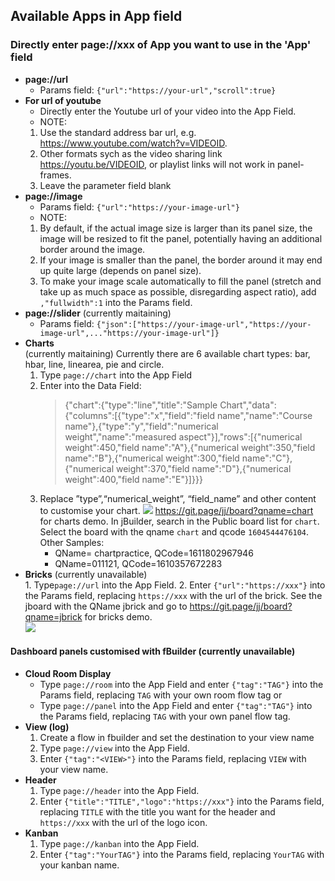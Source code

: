 ## Available Apps in App field 
### Directly enter page://xxx of App you want to use in the 'App' field 
  - **page://url** 
    * Params field: `{"url":"https://your-url","scroll":true}` 
  - **For url of youtube**
     - Directly enter the Youtube url of your video into the App Field.<br>
     - NOTE:
      1. Use the standard address bar url, e.g. https://www.youtube.com/watch?v=VIDEOID.
      2. Other formats sych as the video sharing link https://youtu.be/VIDEOID, or playlist links will not work in panel-frames. 
      3. Leave the parameter field blank
  - **page://image**
    * Params field: `{"url":"https://your-image-url"}`
     - NOTE: 
      1. By default, if the actual image size is larger than its panel size, the image will be resized to fit the panel, potentially having an additional border around the image. 
      2. If your image is smaller than the panel, the border around it may end up quite large (depends on panel size). 
      3. To make your image scale automatically to fill the panel (stretch and take up as much space as possible, disregarding aspect ratio), add `,"fullwidth":1` into the Params field. 
  - **page://slider** (currently maitaining)
    * Params field: `{"json":["https://your-image-url","https://your-image-url",..."https://your-image-url"]}` 
  - **Charts**<br> (currently maitaining)
    Currently there are 6 available chart types: bar, hbar, line, linearea, pie and circle. 
    1. Type `page://chart` into the App Field
    2. Enter into the Data Field: 
       > {"chart":{"type":"line","title":"Sample Chart","data":{"columns":[{"type":"x","field":"field name","name":"Course name"},{"type":"y","field":"numerical weight","name":"measured aspect"}],"rows":[{"numerical weight":450,"field name":"A"},{"numerical weight":350,"field name":"B"},{"numerical weight":300,"field name":"C"},{"numerical weight":370,"field name":"D"},{"numerical weight":400,"field name":"E"}]}}}
    3. Replace ”type”,“numerical_weight”, “field_name” and other content to customise your chart.
       ![](https://i.imgur.com/Rht0Sxn.png)
       https://git.page/jj/board?qname=chart for charts demo. In jBuilder, search in the Public board list for `chart`. Select the board with the qname `chart` and qcode `1604544476104`.
       Other Samples:
       - QName= chartpractice, QCode=1611802967946
       - QName=011121, QCode=1610357672283
   - **Bricks** (currently unavailable)<br>
    1. Type`page://url` into the App Field.
    2. Enter `{"url":"https://xxx"}` into the Params field, replacing `https://xxx` with the url of the brick.
    See the jboard with the QName jbrick and go to https://git.page/jj/board?qname=jbrick for bricks demo. <br>
    ![](https://i.imgur.com/xXEWyUx.png)
    
    
 #### Dashboard panels customised with fBuilder (currently unavailable)
  - **Cloud Room Display** 
    * Type `page://room` into the App Field and enter `{"tag":"TAG"}` into the Params field, replacing `TAG` with your own room flow tag or 
    * Type `page://panel` into the App Field and enter `{"tag":"TAG"}` into the Params field, replacing `TAG` with your own panel flow tag. 
  - **View (log)**
    1. Create a flow in fbuilder and set the destination to your view name 
    2. Type `page://view` into the App Field.
    3. Enter `{"tag":"<VIEW>"}` into the Params field, replacing `VIEW` with your view name.
  - **Header** 
    1. Type `page://header` into the App Field.
    2. Enter `{"title":"TITLE","logo":"https://xxx"}` into the Params field, replacing `TITLE` with the title you want for the header and `https://xxx` with the url of the logo icon. 
  - **Kanban**
    1. Type `page://kanban` into the App Field.
    2. Enter `{"tag":"YourTAG"}` into the Params field, replacing `YourTAG` with your kanban name.
